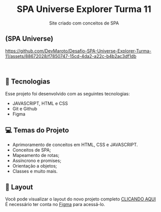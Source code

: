 <h1 align="center"> SPA Universe Explorer Turma 11 </h1>
<p align="center"> Site criado com conceitos de SPA </p>


## (SPA Universe)
https://github.com/DevMaroto/Desafio-SPA-Universe-Explorer-Turma-11/assets/88672028/f7850747-15cd-4da2-a22c-b4b2ac3df1db

<br>




## 🚀 Tecnologias

Esse projeto foi desenvolvido com as seguintes tecnologias:

- JAVASCRIPT, HTML e CSS
- Git e Github
- Figma

## 💻 Temas do Projeto

- Aprimoramento de conceitos em HTML, CSS e JAVASCRIPT.
- Conceitos de SPA;
- Mapeamento de rotas;
- Assíncrono e promises;
- Orientação a objetos;
- Classes e muito mais.

## 🔖 Layout

Você pode visualizar o layout do novo projeto completo [CLICANDO AQUI](https://www.figma.com/file/JxHwCmyion2xoKMAik0ESC/%5BDesafios-Explorer%5D-SPA-Universe-(Copy)?type=design&node-id=0-1&mode=design&t=v51Or0G4KwbQPZaF-0)
<br>
É necessário ter conta no [Figma](https://figma.com) para acessá-lo.
